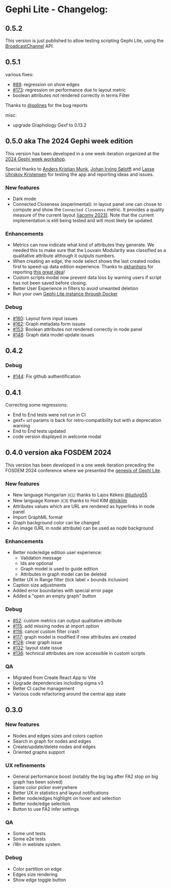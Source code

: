 # Gephi Lite - Changelog:

## 0.5.2

This version is just published to allow testing scripting Gephi Lite, using the [BroadcastChannel](https://developer.mozilla.org/en-US/docs/Web/API/BroadcastChannel) API.

## 0.5.1

various fixes:

- [#89](https://github.com/gephi/gephi-lite/issues/89): regression on show edges
- [#173](https://github.com/gephi/gephi-lite/issues/173): regression on performance due to layout metric
- boolean attributes not rendered correctly in terms Filter

Thanks to [@splines](https://github.com/Splines) for the bug reports

misc:

- upgrade Graphology Gexf to 0.13.2

## 0.5.0 aka The 2024 Gephi week edition

This version has been developed in a one week iteration organized at the [2024 Gephi week workshop](https://gephi.wordpress.com/2024/06/13/gephi-week-2024-peek-from-the-inside/).

Special thanks to [Anders Kristian Munk](https://github.com/akmunk), [Johan Irving Sølotft](https://github.com/Johansoltoft) and [Lasse Uhrskov Kristensen](https://github.com/watchforest) for testing the app and reporting ideas and issues.

### New features

- Dark mode
- Connected Closeness (experimental): in layout panel one can chose to compute and show the `Connected Closeness` metric. It provides a quality measure of the current layout [(jacomy 2023)](https://jgaa.info/index.php/jgaa/article/view/paper626). Note that the current implementation is still being tested and will most likely be updated.

### Enhancements

- Metrics can now indicate what kind of attributes they generate. We needed this to make sure that the Louvain Modularity was classified as a qualitative attribute although it outputs numbers.
- When creating an edge, the node select shows the last created nodes first to speed-up data edition experience. Thanks to [qkhanhpro](https://github.com/qkhanhpro) for reporting [this great idea](https://github.com/gephi/gephi-lite/issues/152)!
- Custom scripts modal now prevent data loss by warning users if script has not been saved before closing.
- Better User Experience in filters to avoid unwanted deletion
- Run your own [Gephi Lite instance through Docker](https://github.com/gephi/gephi-lite/#dockerfile-for-production)

### Debug

- [#160](https://github.com/gephi/gephi-lite/issues/160): Layout form input issues
- [#162](https://github.com/gephi/gephi-lite/issues/162): Graph metadata form issues
- [#153](https://github.com/gephi/gephi-lite/issues/153): Boolean attributes not rendered correctly in node panel
- [#148](https://github.com/gephi/gephi-lite/issues/148): Graph data model update issues

## 0.4.2

### Debug

- [#144](https://github.com/gephi/gephi-lite/issues/144): Fix github authentification

## 0.4.1

Correcting some regressions:

- End to End tests were not run in CI
- gexf= url params is back for retro-compatibility but with a deprecation warning
- End to End tests updated
- code version displayed in welcome modal

## 0.4.0 version aka FOSDEM 2024

This version has been developed in a one week iteration preceding the FOSDEM 2024 conference where we presented the [genesis of Gephi Lite](https://fosdem.org/2024/schedule/event/fosdem-2024-3253-bridging-research-and-open-source-the-genesis-of-gephi-lite/).

### New features

- New language Hungarian 🇭🇺 thanks to Lajos Kékesi [@ludvig55](https://github.com/ludvig55/)
- New language Korean 🇰🇷 thanks to Hoil KIM [@hiikiim](https://hosted.weblate.org/user/hiikiim/)
- Attributes values which are URL are rendered as hyperlinks in node panel
- Import GraphML format
- Graph background color can be changed
- An image (URL in node attribute) can be used as node background

### Enhancements

- Better node/edge edition user experience:
  - Validation message
  - Ids are optional
  - Graph model is used to guide edition
  - Attributes in graph model can be deleted
- Better UX in Range filter (tick label + bounds inclusion)
- Caption size adjustments
- Added error boundaries with special error page
- Added a "open an empty graph" button

### Debug

- [#52](https://github.com/gephi/gephi-lite/issues/52): custom metrics can output qualitative attribute
- [#115](https://github.com/gephi/gephi-lite/issues/115): add missing nodes at import option
- [#116](https://github.com/gephi/gephi-lite/issues/116): cancel custom filter crash
- [#117](https://github.com/gephi/gephi-lite/issues/117): graph model is modified if new attributes are created
- [#128](https://github.com/gephi/gephi-lite/issues/128): clear graph issue
- [#132](https://github.com/gephi/gephi-lite/issues/132): layout state issue
- [#136](https://github.com/gephi/gephi-lite/issues/136): technical attributes are now accessible in custom scripts

### QA

- Migrated from Create React App to Vite
- Upgrade dependencies including sigma v3
- Better CI cache management
- Various code refactoring around the central app state

## 0.3.0

### New features

- Nodes and edges sizes and colors caption
- Search in graph for nodes and edges
- Create/update/delete nodes and edges
- Oriented graphs support

### UX refinements

- General performance boost (notably the big lag after FA2 stop on big graph has been solved)
- Same color picker everywhere
- Better UX in statistics and layout notifications
- Better node/edges highlight on hover and selection
- Better node/edge selection
- Button to use FA2 infer settings

### QA

- Some unit tests
- Some e2e tests
- i18n in weblate system

### Debug

- Color partition on edge
- Edges size rendering
- Show edge toggle button
